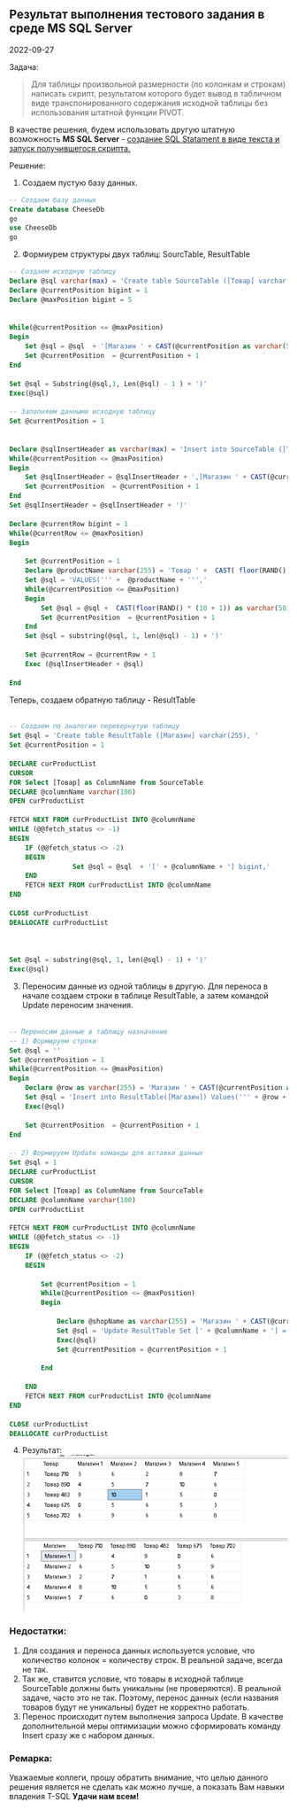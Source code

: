 ## Результат выполнения тестового задания в среде MS SQL Server
2022-09-27

Задача:
> Для таблицы произвольной размерности (по колонкам и строкам) написать скрипт, результатом которого будет вывод в табличном виде транспонированного содержания исходной таблицы без использования штатной функции PIVOT.

В качестве решения, будем использовать другую штатную возможность **MS SQL Server** - [создание SQL Statament в виде текста и запуск получившегося скрипта.](https://www.mssqltips.com/sqlservertip/1160/execute-dynamic-sql-commands-in-sql-server/)

Решение:

1) Создаем пустую базу данных.
```sql
-- Создаем базу данных
Create database CheeseDb
go
use CheeseDb
go
```

2) Формиурем структуры двух таблиц: SourcTable, ResultTable 
```sql
-- Создаем исходную таблицу
Declare @sql varchar(max) = 'Create table SourceTable ([Товар] varchar(255), '
Declare @currentPosition bigint = 1
Declare @maxPosition bigint = 5


While(@currentPosition <= @maxPosition)
Begin
	Set @sql = @sql  + '[Магазин ' + CAST(@currentPosition as varchar(50)) + '] bigint,'
	Set @currentPosition  = @currentPosition + 1
End

Set @sql = Substring(@sql,1, Len(@sql) - 1 ) + ')'
Exec(@sql)

-- Заполняем данными исходную таблицу
Set @currentPosition = 1


Declare @sqlInsertHeader as varchar(max) = 'Insert into SourceTable ([Товар] '
While(@currentPosition <= @maxPosition)
Begin
	Set @sqlInsertHeader = @sqlInsertHeader + ',[Магазин ' + CAST(@currentPosition as varchar(50)) + ']'
	Set @currentPosition  = @currentPosition + 1
End
Set @sqlInsertHeader = @sqlInsertHeader + ')'

Declare @currentRow bigint = 1
While(@currentRow <= @maxPosition)
Begin
    
	Set @currentPosition = 1
	Declare @productName varchar(255) = 'Товар ' +  CAST( floor(RAND() * 1000) as varchar(50))
	Set @sql = 'VALUES(''' +  @productName + ''','
	While(@currentPosition <= @maxPosition)
	Begin
		Set @sql = @sql +  CAST(floor(RAND() * (10 + 1)) as varchar(50)) + ','
		Set @currentPosition  = @currentPosition + 1
	End
	Set @sql = substring(@sql, 1, len(@sql) - 1) + ')'

	Set @currentRow = @currentRow + 1
	Exec (@sqlInsertHeader + @sql)

End

```
Теперь, создаем обратную таблицу - ResultTable

```sql

-- Создаем по аналогии перевернутую таблицу
Set @sql = 'Create table ResultTable ([Магазин] varchar(255), '
Set @currentPosition = 1

DECLARE curProductList
CURSOR
FOR Select [Товар] as ColumnName from SourceTable
DECLARE @columnName varchar(100)
OPEN curProductList

FETCH NEXT FROM curProductList INTO @columnName
WHILE (@@fetch_status <> -1)
BEGIN
	IF (@@fetch_status <> -2)
	BEGIN
				Set @sql = @sql  + '[' + @columnName + '] bigint,'
	END
	FETCH NEXT FROM curProductList INTO @columnName
END

CLOSE curProductList
DEALLOCATE curProductList



Set @sql = substring(@sql, 1, len(@sql) - 1) + ')'
Exec(@sql)

```
3) Переносим данные из одной таблицы в другую. Для переноса в начале создаем строки в таблице ResultTable, а затем командой Update переносим значения.

```sql

-- Переносим данные в таблицу назначение
-- 1) Формируем строки
Set @sql = ''
Set @currentPosition = 1
While(@currentPosition <= @maxPosition)
Begin
	Declare @row as varchar(255) = 'Магазин ' + CAST(@currentPosition as varchar(50))
	Set @sql = 'Insert into ResultTable([Магазин]) Values(''' + @row + ''')'
	Exec(@sql)
	    
	Set @currentPosition  = @currentPosition + 1
End

-- 2) Формируем Update команды для вставки данных 
Set @sql = 1
DECLARE curProductList
CURSOR
FOR Select [Товар] as ColumnName from SourceTable
DECLARE @columnName varchar(100)
OPEN curProductList

FETCH NEXT FROM curProductList INTO @columnName
WHILE (@@fetch_status <> -1)
BEGIN
	IF (@@fetch_status <> -2)
	BEGIN
		
		Set @currentPosition = 1
		While(@currentPosition <= @maxPosition)
		Begin

			Declare @shopName as varchar(255) = 'Магазин ' + CAST(@currentPosition as varchar(50))
			Set @sql = 'Update ResultTable Set [' + @columnName + '] = (Select Top 1 [' + @shopName + '] from SourceTable where [Товар] = ''' + @columnName + ''') where [Магазин] = ''' + @shopName + ''''
			Exec(@sql)
			Set @currentPosition = @currentPosition + 1

		End

	END
	FETCH NEXT FROM curProductList INTO @columnName
END

CLOSE curProductList
DEALLOCATE curProductList
```
4) Результат:<br>
![result.bmp](result.bmp)

### Недостатки:
1) Для создания и переноса данных используется условие, что количество колонок = количеству строк. В реальной задаче, всегда не так.
2) Так же, ставится условие, что товары в исходной таблице SourceTable должны быть уникальны (не проверяются). В реальной задаче, часто это не так. Поэтому, перенос данных (если  названия товаров будут не уникальны) будет не корректно работать.
3) Перенос происходит путем выполнения запроса Update. В качестве дополнительной меры оптимизации можно сформировать команду Insert сразу же с набором данных.

### Ремарка:
Уважаемые коллеги, прошу обратить внимание, что целью данного решения является не сделать как можно лучше, а показать Вам навыки владения T-SQL
**Удачи нам всем!**
